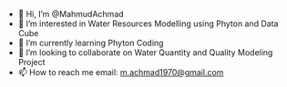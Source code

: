 - 👋 Hi, I’m @MahmudAchmad
- 👀 I’m interested in Water Resources Modelling using Phyton and Data Cube
- 🌱 I’m currently learning Phyton Coding
- 💞️ I’m looking to collaborate on Water Quantity and Quality Modeling Project
- 📫 How to reach me email: m.achmad1970@gmail.com

<!---
MahmudAchmad/MahmudAchmad is a ✨ special ✨ repository because its `README.md` (this file) appears on your GitHub profile.
You can click the Preview link to take a look at your changes.
--->
